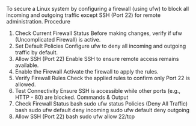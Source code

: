 To secure a Linux system by configuring a firewall (using ufw) to block all incoming and
outgoing traffic except SSH (Port 22) for remote administration.
Procedure
1. Check Current Firewall Status
Before making changes, verify if ufw (Uncomplicated Firewall) is active.
2. Set Default Policies
Configure ufw to deny all incoming and outgoing traffic by default.
3. Allow SSH (Port 22)
Enable SSH to ensure remote access remains available.
4. Enable the Firewall
Activate the firewall to apply the rules.
5. Verify Firewall Rules
Check the applied rules to confirm only Port 22 is allowed.
6. Test Connectivity
Ensure SSH is accessible while other ports (e.g., HTTP - 80) are blocked.
Commands & Output
1. Check Firewall Status
bash
sudo ufw status
Policies (Deny All Traffic)
bash
sudo ufw default deny incoming
sudo ufw default deny outgoing
3. Allow SSH (Port 22)
bash
sudo ufw allow 22/tcp
